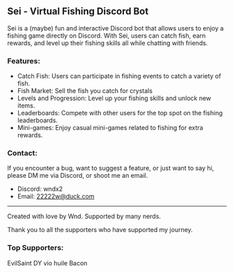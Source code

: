 ## Sei - Virtual Fishing Discord Bot

Sei is a (maybe) fun and interactive Discord bot that allows users to enjoy a fishing game directly on Discord. 
With Sei, users can catch fish, earn rewards, and level up their fishing skills all while chatting with friends.

### Features:
- Catch Fish: Users can participate in fishing events to catch a variety of fish.
- Fish Market: Sell the fish you catch for crystals
- Levels and Progression: Level up your fishing skills and unlock new items.
- Leaderboards: Compete with other users for the top spot on the fishing leaderboards.
- Mini-games: Enjoy casual mini-games related to fishing for extra rewards.

### Contact:
If you encounter a bug, want to suggest a feature, or just want to say hi, please DM me via Discord, or shoot me an email.
- Discord: wndx2
- Email: 22222w@duck.com

---

Created with love by Wnd.
Supported by many nerds.

Thank you to all the supporters who have supported my journey.

### Top Supporters:
EvilSaint
DY
vio
huile
Bacon

